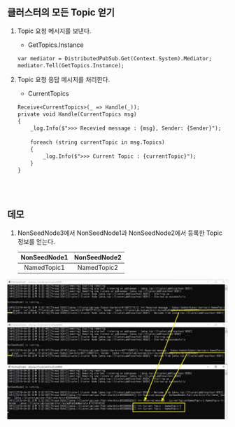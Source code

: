 ## 클러스터의 모든 Topic 얻기
1. Topic 요청 메시지를 보낸다.
   - GetTopics.Instance
   ```
   var mediator = DistributedPubSub.Get(Context.System).Mediator;
   mediator.Tell(GetTopics.Instance);
   ```

1. Topic 요청 응답 메시지를 처리한다.
   - CurrentTopics
   ```
   Receive<CurrentTopics>(_ => Handle(_));
   private void Handle(CurrentTopics msg)
   {
   	   _log.Info($">>> Recevied message : {msg}, Sender: {Sender}");
       
   	   foreach (string currentTopic in msg.Topics)
   	   {
   	   	   _log.Info($">>> Current Topic : {currentTopic}");
   	   }
   }
   ```

<br/>
<br/>

## 데모
1. NonSeedNode3에서 NonSeedNode1과 NonSeedNode2에서 등록한 Topic 정보를 얻는다.

   | NonSeedNode1 | NonSeedNode2 |
   |:--:|:--:|
   | NamedTopic1 | NamedTopic2 |

![](./Images/Demo.png)
